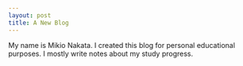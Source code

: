 ```yaml
---
layout: post
title: A New Blog
---
```


My name is Mikio Nakata. I created this blog for personal educational purposes. I mostly write notes about my study progress.
